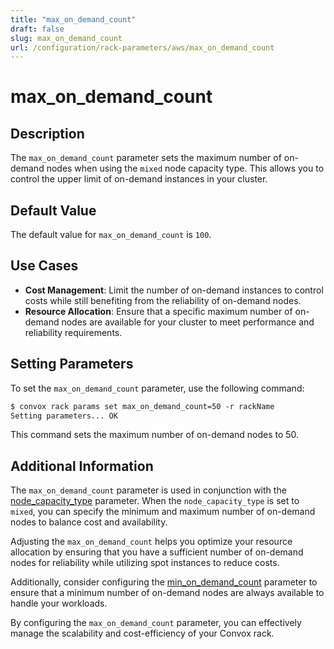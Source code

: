 ```yaml
---
title: "max_on_demand_count"
draft: false
slug: max_on_demand_count
url: /configuration/rack-parameters/aws/max_on_demand_count
---
```


# max_on_demand_count

## Description
The `max_on_demand_count` parameter sets the maximum number of on-demand nodes when using the `mixed` node capacity type. This allows you to control the upper limit of on-demand instances in your cluster.

## Default Value
The default value for `max_on_demand_count` is `100`.

## Use Cases
- **Cost Management**: Limit the number of on-demand instances to control costs while still benefiting from the reliability of on-demand nodes.
- **Resource Allocation**: Ensure that a specific maximum number of on-demand nodes are available for your cluster to meet performance and reliability requirements.

## Setting Parameters
To set the `max_on_demand_count` parameter, use the following command:
```html
$ convox rack params set max_on_demand_count=50 -r rackName
Setting parameters... OK
```
This command sets the maximum number of on-demand nodes to 50.

## Additional Information
The `max_on_demand_count` parameter is used in conjunction with the [node_capacity_type](/configuration/rack-parameters/aws/node_capacity_type) parameter. When the `node_capacity_type` is set to `mixed`, you can specify the minimum and maximum number of on-demand nodes to balance cost and availability.

Adjusting the `max_on_demand_count` helps you optimize your resource allocation by ensuring that you have a sufficient number of on-demand nodes for reliability while utilizing spot instances to reduce costs. 

Additionally, consider configuring the [min_on_demand_count](/configuration/rack-parameters/aws/min_on_demand_count) parameter to ensure that a minimum number of on-demand nodes are always available to handle your workloads.

By configuring the `max_on_demand_count` parameter, you can effectively manage the scalability and cost-efficiency of your Convox rack.